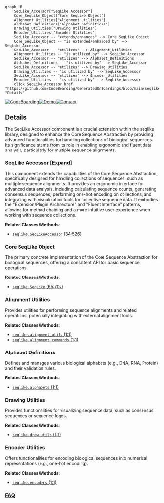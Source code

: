 ```mermaid
graph LR
    SeqLike_Accessor["SeqLike Accessor"]
    Core_SeqLike_Object["Core SeqLike Object"]
    Alignment_Utilities["Alignment Utilities"]
    Alphabet_Definitions["Alphabet Definitions"]
    Drawing_Utilities["Drawing Utilities"]
    Encoder_Utilities["Encoder Utilities"]
    SeqLike_Accessor -- "extends/enhances" --> Core_SeqLike_Object
    Core_SeqLike_Object -- "is extended/enhanced by" --> SeqLike_Accessor
    SeqLike_Accessor -- "utilizes" --> Alignment_Utilities
    Alignment_Utilities -- "is utilized by" --> SeqLike_Accessor
    SeqLike_Accessor -- "utilizes" --> Alphabet_Definitions
    Alphabet_Definitions -- "is utilized by" --> SeqLike_Accessor
    SeqLike_Accessor -- "utilizes" --> Drawing_Utilities
    Drawing_Utilities -- "is utilized by" --> SeqLike_Accessor
    SeqLike_Accessor -- "utilizes" --> Encoder_Utilities
    Encoder_Utilities -- "is utilized by" --> SeqLike_Accessor
    click SeqLike_Accessor href "https://github.com/CodeBoarding/GeneratedOnBoardings/blob/main/seqlike/SeqLike_Accessor.md" "Details"
```

[![CodeBoarding](https://img.shields.io/badge/Generated%20by-CodeBoarding-9cf?style=flat-square)](https://github.com/CodeBoarding/CodeBoarding)[![Demo](https://img.shields.io/badge/Try%20our-Demo-blue?style=flat-square)](https://www.codeboarding.org/demo)[![Contact](https://img.shields.io/badge/Contact%20us%20-%20contact@codeboarding.org-lightgrey?style=flat-square)](mailto:contact@codeboarding.org)

## Details

The SeqLike Accessor component is a crucial extension within the seqlike library, designed to enhance the Core Sequence Abstraction by providing advanced functionalities for handling collections of biological sequences. Its significance stems from its role in enabling ergonomic and fluent data analysis, particularly for multiple sequence alignments.

### SeqLike Accessor [[Expand]](./SeqLike_Accessor.md)
This component extends the capabilities of the Core Sequence Abstraction, specifically designed for handling collections of sequences, such as multiple sequence alignments. It provides an ergonomic interface for advanced data analysis, including calculating sequence counts, generating consensus sequences, performing one-hot encoding on collections, and integrating with visualization tools for collective sequence data. It embodies the "Extension/Plugin Architecture" and "Fluent Interface" patterns, allowing for method chaining and a more intuitive user experience when working with sequence collections.


**Related Classes/Methods**:

- <a href="https://github.com/modernatx/seqlike/blob/main/seqlike/SeqLikeAccessor.py#L34-L526" target="_blank" rel="noopener noreferrer">`seqlike.SeqLikeAccessor` (34:526)</a>


### Core SeqLike Object
The primary concrete implementation of the Core Sequence Abstraction for biological sequences, offering a consistent API for basic sequence operations.


**Related Classes/Methods**:

- <a href="https://github.com/modernatx/seqlike/blob/main/seqlike/SeqLike.py#L65-L707" target="_blank" rel="noopener noreferrer">`seqlike.SeqLike` (65:707)</a>


### Alignment Utilities
Provides utilities for performing sequence alignments and related operations, potentially integrating with external alignment tools.


**Related Classes/Methods**:

- <a href="https://github.com/modernatx/seqlike/blob/main/seqlike/alignment_utils.py#L1-L1" target="_blank" rel="noopener noreferrer">`seqlike.alignment_utils` (1:1)</a>
- <a href="https://github.com/modernatx/seqlike/blob/main/seqlike/alignment_commands.py#L1-L1" target="_blank" rel="noopener noreferrer">`seqlike.alignment_commands` (1:1)</a>


### Alphabet Definitions
Defines and manages various biological alphabets (e.g., DNA, RNA, Protein) and their validation rules.


**Related Classes/Methods**:

- <a href="https://github.com/modernatx/seqlike/blob/main/seqlike/alphabets.py#L1-L1" target="_blank" rel="noopener noreferrer">`seqlike.alphabets` (1:1)</a>


### Drawing Utilities
Provides functionalities for visualizing sequence data, such as consensus sequences or sequence logos.


**Related Classes/Methods**:

- <a href="https://github.com/modernatx/seqlike/blob/main/seqlike/draw_utils.py#L1-L1" target="_blank" rel="noopener noreferrer">`seqlike.draw_utils` (1:1)</a>


### Encoder Utilities
Offers functionalities for encoding biological sequences into numerical representations (e.g., one-hot encoding).


**Related Classes/Methods**:

- <a href="https://github.com/modernatx/seqlike/blob/main/seqlike/encoders.py#L1-L1" target="_blank" rel="noopener noreferrer">`seqlike.encoders` (1:1)</a>




### [FAQ](https://github.com/CodeBoarding/GeneratedOnBoardings/tree/main?tab=readme-ov-file#faq)